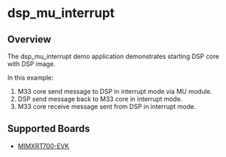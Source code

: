 # dsp_mu_interrupt

## Overview
The dsp_mu_interrupt demo application demonstrates starting DSP core with DSP image.

In this example:
1. M33 core send message to DSP in interrupt mode via MU module.
2. DSP send message back to M33 core in interrupt mode.
3. M33 core receive message sent from DSP in interrupt mode.

## Supported Boards
- [MIMXRT700-EVK](../../_boards/mimxrt700evk/dsp_examples/mu_interrupt/example_board_readme.md)
